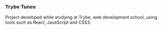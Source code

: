 ### Trybe Tunes

Project developed while studying at Trybe, web development school, using tools such as React, JavaScript and CSS3.
